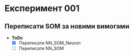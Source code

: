 # Експеримент 001
## Переписати SOM за новими вимогами

* **ToDo**
  - [x] Переписати NN_SOM_Neuron
  - [ ] Переписати NN_SOM
